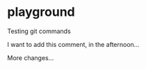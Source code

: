 # playground
Testing git commands

I want to add this comment, in the afternoon...

More changes...
